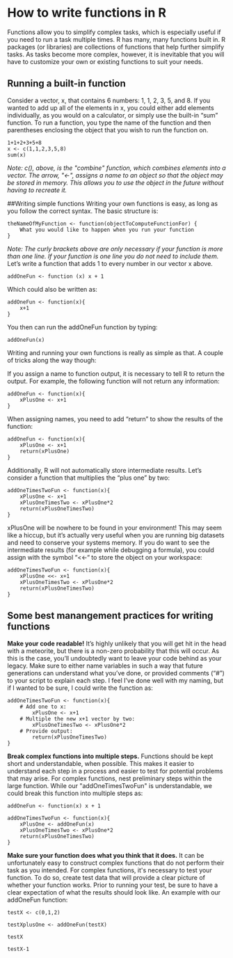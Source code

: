 # How to write functions in R

Functions allow you to simplify complex tasks, which is especially useful if you need to run a task multiple times. R has many, many functions built in. R packages (or libraries) are collections of functions that help further simplify tasks. As tasks become more complex, however, it is inevitable that you will have to customize your own or existing functions to suit your needs.
## Running a built-in function
Consider a vector, x, that contains 6 numbers: 1, 1, 2, 3, 5, and 8. If you wanted to add up all of the elements in x, you could either add elements individually, as you would on a calculator, or simply use the built-in “sum” function. To run a function, you type the name of the function and then parentheses enclosing the object that you wish to run the function on.
```
1+1+2+3+5+8
x <- c(1,1,2,3,5,8)
sum(x)
```
_Note: c(), above, is the "combine" function, which combines elements into a vector. The arrow, "<-", assigns a name to an object so that the object may be stored in memory. This allows you to use the object in the future without having to recreate it._

##Writing simple functions
Writing your own functions is easy, as long as you follow the correct syntax. The basic structure is:

```
theNameOfMyFunction <- function(objectToComputeFunctionFor) {
	What you would like to happen when you run your function
}
```
_Note: The curly brackets above are only necessary if your function is more  than one line. If your function is one line you do not need to include them._
Let’s write a function that adds 1 to every number in our vector x above.

```
addOneFun <- function (x) x + 1
```

Which could also be written as:

```
addOneFun <- function(x){
	x+1
}
```
You then can run the addOneFun function by typing:

```
addOneFun(x)
```
Writing and running your own functions is really as simple as that. A couple of tricks along the way though:

If you assign a name to function output, it is necessary to tell R to return the output. For example, the following function will not return any information:

```
addOneFun <- function(x){
	xPlusOne <- x+1
}
```
When assigning names, you need to add “return” to show the results of the function:

```
addOneFun <- function(x){
	xPlusOne <- x+1
	return(xPlusOne)
}
```
Additionally, R will not automatically store intermediate results. Let’s consider a function that multiplies the “plus one” by two:
```
addOneTimesTwoFun <- function(x){
	xPlusOne <- x+1
	xPlusOneTimesTwo <- xPlusOne*2
	return(xPlusOneTimesTwo)
}
```

xPlusOne will be nowhere to be found in your environment! This may seem like a hiccup, but it’s actually very useful when you are running big datasets and need to conserve your systems memory. If you do want to see the intermediate results (for example while debugging a formula), you could assign with the symbol “<<-“ to store the object on your workspace:

```
addOneTimesTwoFun <- function(x){
	xPlusOne <<- x+1
	xPlusOneTimesTwo <- xPlusOne*2
	return(xPlusOneTimesTwo)
}
```

## Some best manangement practices for writing functions

**Make your code readable!** It’s highly unlikely that you will get hit in the head with a meteorite, but there is a non-zero probability that this will occur. As this is the case, you’ll undoubtedly want to leave your code behind as your legacy. Make sure to either name variables in such a way that future generations can understand what you’ve done, or provided comments (“#”) to your script to explain each step. I feel I’ve done well with my naming, but if I wanted to be sure, I could write the function as:

```
addOneTimesTwoFun <- function(x){
	# Add one to x:
		xPlusOne <- x+1
	# Multiple the new x+1 vector by two:
		xPlusOneTimesTwo <- xPlusOne*2
	# Provide output:
		return(xPlusOneTimesTwo)
}
```

**Break complex functions into multiple steps.** Functions should be kept short and understandable, when possible. This makes it easier to understand each step in a process and easier to test for potential problems that may arise. For complex functions, nest preliminary steps within the large function. While our "addOneTimesTwoFun" is understandable, we could break this function into multiple steps as:

```
addOneFun <- function(x) x + 1

addOneTimesTwoFun <- function(x){
	xPlusOne <- addOneFun(x)
	xPlusOneTimesTwo <- xPlusOne*2
	return(xPlusOneTimesTwo)
}
```

**Make sure your function does what you think that it does.** It can be unfortunately easy to construct complex functions that do not perform their task as you intended. For complex functions, it's necessary to test your function. To do so, create test data that will provide a clear picture of whether your function works. Prior to running your test, be sure to have a clear expectation of what the results should look like. An example with our addOneFun function:

```
testX <- c(0,1,2)

testXplusOne <- addOneFun(testX)

testX

testX-1
```
